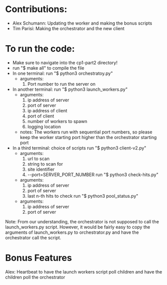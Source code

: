 # Contributions:
- Alex Schumann: Updating the worker and making the bonus scripts
- Tim Parisi: Making the orchestrator and the new client

# To run the code:
- Make sure to navigate into the cp1-part2 directory!
- run "$ make all" to compile the file
- In one terminal: run "$ python3 orchestratoy.py"
    - arguments:
        1) Port number to run the server on
- In another terminal: run "$ python3 launch_workers.py"
    - arguments:
        1) ip address of server
        2) port of server
        3) ip address of client
        4) port of client
        5) number of workers to spawn
        6) logging location
    - notes:
        The workers run with sequential port numbers, so please keep the worker starting port higher than the orchestrator starting port
- In a third terminal: choice of scripts
    run "$ python3 client-v2.py"
    - arguments:
        1) url to scan
        2) string to scan for
        3) site identifier
        4) --port=SERVER_PORT_NUMBER
    run "$ python3 check-hits.py"
    - arguments:
        1) ip address of server
        2) port of server
        3) last n-th hits to check
    run "$ python3 pool_status.py"
    - arguments:
        1) ip address of server
        2) port of server

Note:
  From our understanding, the orchestrator is not supposed to call the launch_workers.py script. However, it would be fairly easy to copy the arguments of launch_workers.py to orchestrator.py and have the orchestrator call the script.

# Bonus Features

Alex:
  Heartbeat to have the launch workers script poll children and have the children poll the orchestrator
